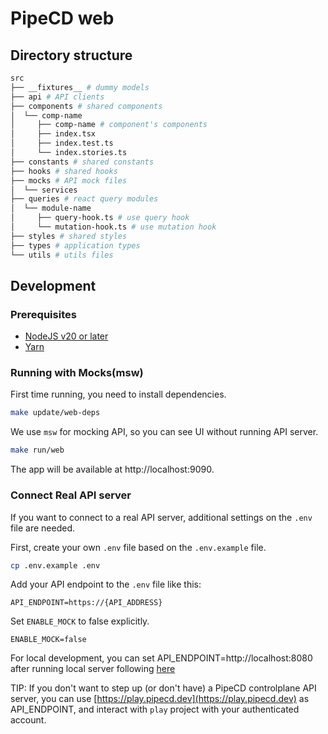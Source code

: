 # PipeCD web

## Directory structure

```bash
src
├── __fixtures__ # dummy models
├── api # API clients
├── components # shared components
│  └── comp-name
│     ├── comp-name # component's components
│     ├── index.tsx
│     ├── index.test.ts
│     └── index.stories.ts
├── constants # shared constants
├── hooks # shared hooks
├── mocks # API mock files
│  └── services
├── queries # react query modules
│  └── module-name
│     ├── query-hook.ts # use query hook
│     └── mutation-hook.ts # use mutation hook
├── styles # shared styles
├── types # application types
└── utils # utils files
```

## Development

### Prerequisites

- [NodeJS v20 or later](https://nodejs.org/en/)
- [Yarn](https://yarnpkg.com/)

### Running with Mocks(msw)

First time running, you need to install dependencies.

```bash
make update/web-deps
```

We use `msw` for mocking API, so you can see UI without running API server.

```bash
make run/web
```

The app will be available at http://localhost:9090.

### Connect Real API server
If you want to connect to a real API server, additional settings on the `.env` file are needed.

First, create your own `.env` file based on the `.env.example` file.

```bash
cp .env.example .env
```

Add your API endpoint to the `.env` file like this:

```
API_ENDPOINT=https://{API_ADDRESS}
```

Set `ENABLE_MOCK` to false explicitly.

```
ENABLE_MOCK=false
```

For local development, you can set API_ENDPOINT=http://localhost:8080 after running local server following [here](../CONTRIBUTING.md)

TIP: If you don't want to step up (or don't have) a PipeCD controlplane API server, you can use [https://play.pipecd.dev](https://play.pipecd.dev) as API_ENDPOINT, and interact with `play` project with your authenticated account.
